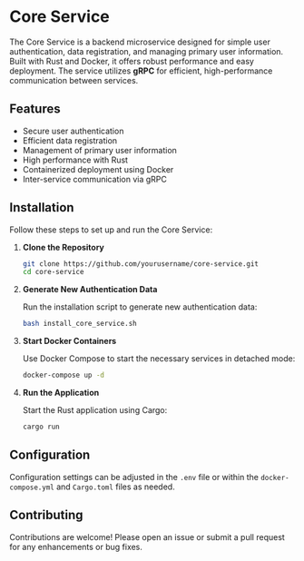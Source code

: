 # Core Service

The Core Service is a backend microservice designed for simple user authentication, data registration, and managing primary user information. Built with Rust and Docker, it offers robust performance and easy deployment. The service utilizes **gRPC** for efficient, high-performance communication between services.

## Features

- Secure user authentication
- Efficient data registration
- Management of primary user information
- High performance with Rust
- Containerized deployment using Docker
- Inter-service communication via gRPC

## Installation

Follow these steps to set up and run the Core Service:

1. **Clone the Repository**

   ```bash
   git clone https://github.com/yourusername/core-service.git
   cd core-service
   ```

2. **Generate New Authentication Data**

   Run the installation script to generate new authentication data:

   ```bash
   bash install_core_service.sh
   ```

3. **Start Docker Containers**

   Use Docker Compose to start the necessary services in detached mode:

   ```bash
   docker-compose up -d
   ```

4. **Run the Application**

   Start the Rust application using Cargo:

   ```bash
   cargo run
   ```

## Configuration

Configuration settings can be adjusted in the `.env` file or within the `docker-compose.yml` and `Cargo.toml` files as needed.

## Contributing

Contributions are welcome! Please open an issue or submit a pull request for any enhancements or bug fixes.